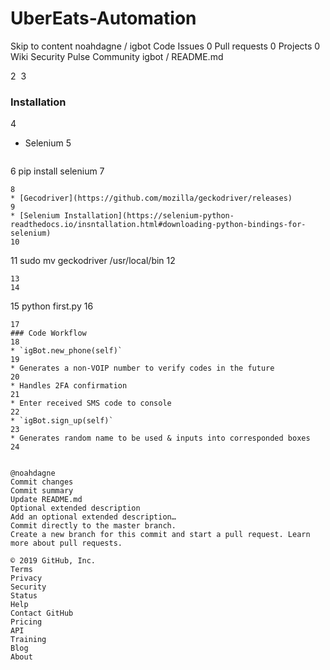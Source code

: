 # UberEats-Automation
Skip to content
 noahdagne / igbot
Code  Issues 0  Pull requests 0  Projects 0  Wiki  Security  Pulse  Community
igbot
/
README.md
 


2
​
3
### Installation
4
* Selenium
5
  ```
6
  pip install selenium
7
  ```
8
* [Gecodriver](https://github.com/mozilla/geckodriver/releases)
9
* [Selenium Installation](https://selenium-python-readthedocs.io/insntallation.html#downloading-python-bindings-for-selenium)
10
  ```
11
  sudo mv geckodriver /usr/local/bin
12
  ```
13
14
  ```
15
  python first.py
16
  ```
17
### Code Workflow
18
* `igBot.new_phone(self)`
19
  * Generates a non-VOIP number to verify codes in the future
20
  * Handles 2FA confirmation
21
  * Enter received SMS code to console
22
* `igBot.sign_up(self)`
23
  * Generates random name to be used & inputs into corresponded boxes
24

​
@noahdagne
Commit changes
Commit summary 
Update README.md
Optional extended description
Add an optional extended description…
  Commit directly to the master branch.
  Create a new branch for this commit and start a pull request. Learn more about pull requests.
 
© 2019 GitHub, Inc.
Terms
Privacy
Security
Status
Help
Contact GitHub
Pricing
API
Training
Blog
About
